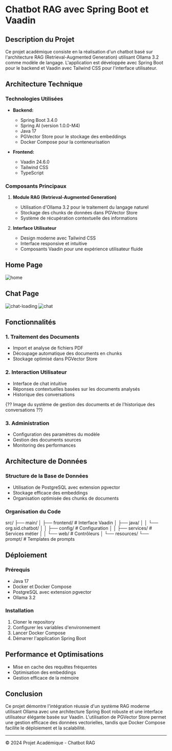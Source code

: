 # Chatbot RAG avec Spring Boot et Vaadin

## Description du Projet
Ce projet académique consiste en la réalisation d'un chatbot basé sur l'architecture RAG (Retrieval-Augmented Generation) utilisant Ollama 3.2 comme modèle de langage. L'application est développée avec Spring Boot pour le backend et Vaadin avec Tailwind CSS pour l'interface utilisateur.

## Architecture Technique

### Technologies Utilisées
- **Backend:**
  - Spring Boot 3.4.0
  - Spring AI (version 1.0.0-M4)
  - Java 17
  - PGVector Store pour le stockage des embeddings
  - Docker Compose pour la conteneurisation

- **Frontend:**
  - Vaadin 24.6.0
  - Tailwind CSS
  - TypeScript

### Composants Principaux
1. **Module RAG (Retrieval-Augmented Generation)**
   - Utilisation d'Ollama 3.2 pour le traitement du langage naturel
   - Stockage des chunks de données dans PGVector Store
   - Système de récupération contextuelle des informations

2. **Interface Utilisateur**
   - Design moderne avec Tailwind CSS
   - Interface responsive et intuitive
   - Composants Vaadin pour une expérience utilisateur fluide

## Home Page

![home](https://github.com/user-attachments/assets/12109d49-4c4c-4994-9ca8-696491ddfb9d)

## Chat Page

![chat-loading](https://github.com/user-attachments/assets/3f3207c5-8503-4042-81b9-7d5239cb530f)
![chat](https://github.com/user-attachments/assets/09498bba-ba5c-44b3-bde4-356fec7879b1)

## Fonctionnalités

### 1. Traitement des Documents
- Import et analyse de fichiers PDF
- Découpage automatique des documents en chunks
- Stockage optimisé dans PGVector Store

### 2. Interaction Utilisateur
- Interface de chat intuitive
- Réponses contextuelles basées sur les documents analysés
- Historique des conversations

{?? Image du système de gestion des documents et de l'historique des conversations ??}

### 3. Administration
- Configuration des paramètres du modèle
- Gestion des documents sources
- Monitoring des performances

## Architecture de Données

### Structure de la Base de Données
- Utilisation de PostgreSQL avec extension pgvector
- Stockage efficace des embeddings
- Organisation optimisée des chunks de documents

### Organisation du Code

src/
├── main/
│   ├── frontend/          # Interface Vaadin
│   ├── java/
│   │   └── org.sid.chatbot/
│   │       ├── config/    # Configuration
│   │       ├── services/  # Services métier
│   │       └── web/       # Contrôleurs
│   └── resources/
        └── prompt/        # Templates de prompts


## Déploiement

### Prérequis
- Java 17
- Docker et Docker Compose
- PostgreSQL avec extension pgvector
- Ollama 3.2

### Installation
1. Cloner le repository
2. Configurer les variables d'environnement
3. Lancer Docker Compose
4. Démarrer l'application Spring Boot

## Performance et Optimisations
- Mise en cache des requêtes fréquentes
- Optimisation des embeddings
- Gestion efficace de la mémoire


## Conclusion
Ce projet démontre l'intégration réussie d'un système RAG moderne utilisant Ollama avec une architecture Spring Boot robuste et une interface utilisateur élégante basée sur Vaadin. L'utilisation de PGVector Store permet une gestion efficace des données vectorielles, tandis que Docker Compose facilite le déploiement et la scalabilité.



---

© 2024 Projet Académique - Chatbot RAG
